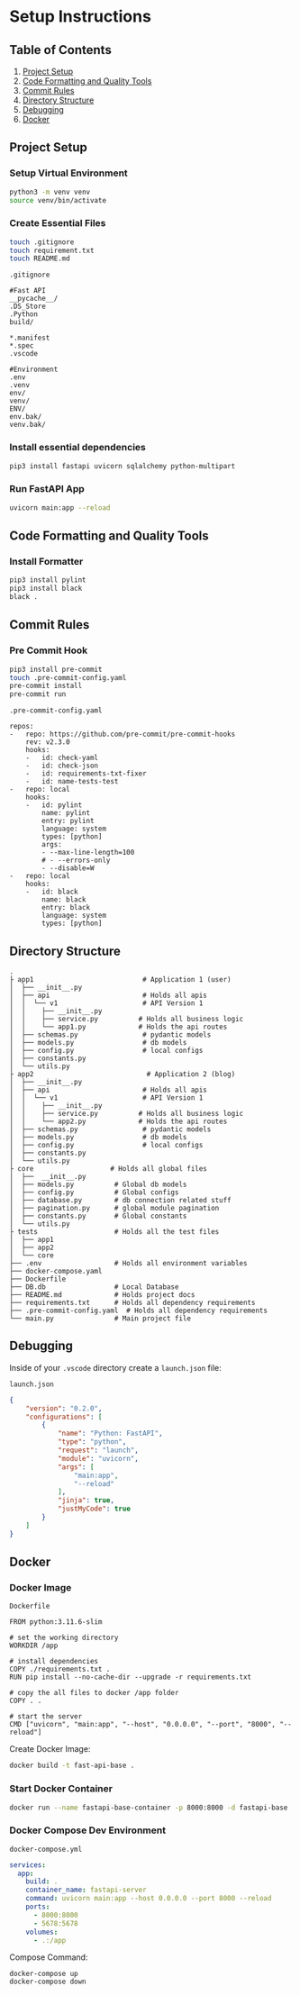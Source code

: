 # Setup Instructions

## Table of Contents

1. [Project Setup](#project-setup)
1. [Code Formatting and Quality Tools](#code-formatting-and-quality-tools)
1. [Commit Rules](#commit-rules)
1. [Directory Structure](#directory-structure)
1. [Debugging](#debugging)
1. [Docker](#docker)

## Project Setup

### Setup Virtual Environment

```bash
python3 -m venv venv
source venv/bin/activate
```

### Create Essential Files

```bash
touch .gitignore
touch requirement.txt
touch README.md
```

`.gitignore`
```
#Fast API
__pycache__/
.DS_Store
.Python
build/

*.manifest
*.spec
.vscode

#Environment
.env
.venv
env/
venv/
ENV/
env.bak/
venv.bak/
```

### Install essential dependencies
```bash
pip3 install fastapi uvicorn sqlalchemy python-multipart
```

### Run FastAPI App
```bash
uvicorn main:app --reload
```

## Code Formatting and Quality Tools
### Install Formatter
```bash
pip3 install pylint
pip3 install black
black .
```

## Commit Rules
### Pre Commit Hook
```bash
pip3 install pre-commit
touch .pre-commit-config.yaml
pre-commit install
pre-commit run
```

`.pre-commit-config.yaml`
```
repos:
-   repo: https://github.com/pre-commit/pre-commit-hooks
    rev: v2.3.0
    hooks:
    -   id: check-yaml
    -   id: check-json
    -   id: requirements-txt-fixer
    -   id: name-tests-test
-   repo: local
    hooks:
    -   id: pylint
        name: pylint
        entry: pylint
        language: system
        types: [python]
        args:
        - --max-line-length=100
        # - --errors-only
        - --disable=W
-   repo: local
    hooks:
    -   id: black
        name: black
        entry: black
        language: system
        types: [python]

```

## Directory Structure
	.
	├ app1                           # Application 1 (user)
	│  ├── __init__.py
	│  ├── api                       # Holds all apis
	│  │  └── v1                     # API Version 1
	│  │    ├── __init__.py
	│  │    ├── service.py          # Holds all business logic
	│  │    └── app1.py             # Holds the api routes
	│  ├── schemas.py                # pydantic models
	│  ├── models.py                 # db models
	│  ├── config.py                 # local configs
	│  ├── constants.py
	│  └── utils.py
	├ app2                            # Application 2 (blog)
	│  ├── __init__.py
	│  ├── api                       # Holds all apis
	│  │  └── v1                     # API Version 1
	│  │    ├── __init__.py
	│  │    ├── service.py          # Holds all business logic
	│  │    └── app2.py             # Holds the api routes
	│  ├── schemas.py                # pydantic models
	│  ├── models.py                 # db models
	│  ├── config.py                 # local configs
	│  ├── constants.py
	│  └── utils.py
	├ core                   # Holds all global files
	│  ├──  __init__.py
	│  ├── models.py          # Global db models
	│  ├── config.py          # Global configs
	│  ├── database.py        # db connection related stuff
	│  ├── pagination.py      # global module pagination
	│  ├── constants.py       # Global constants
	│  └── utils.py
	├ tests                   # Holds all the test files
	│  ├── app1
	│  ├── app2
	│  └── core
	├── .env                  # Holds all environment variables
	├── docker-compose.yaml
	├── Dockerfile
	├── DB.db                 # Local Database
	├── README.md             # Holds project docs
	├── requirements.txt      # Holds all dependency requirements
	├── .pre-commit-config.yaml  # Holds all dependency requirements
	└── main.py               # Main project file

## Debugging

Inside of your `.vscode` directory create a `launch.json` file:

`launch.json`

```json
{
	"version": "0.2.0",
	"configurations": [
		{
			"name": "Python: FastAPI",
			"type": "python",
			"request": "launch",
			"module": "uvicorn",
			"args": [
				"main:app",
				"--reload"
			],
			"jinja": true,
			"justMyCode": true
		}
	]
}
```

## Docker
### Docker Image
`Dockerfile`

```docker
FROM python:3.11.6-slim

# set the working directory
WORKDIR /app

# install dependencies
COPY ./requirements.txt .
RUN pip install --no-cache-dir --upgrade -r requirements.txt

# copy the all files to docker /app folder
COPY . .

# start the server
CMD ["uvicorn", "main:app", "--host", "0.0.0.0", "--port", "8000", "--reload"]
```
Create Docker Image:
```bash
docker build -t fast-api-base .
```

### Start Docker Container

```bash
docker run --name fastapi-base-container -p 8000:8000 -d fastapi-base
```

### Docker Compose Dev Environment
`docker-compose.yml`

```yml
services:
  app:
    build: .
    container_name: fastapi-server
    command: uvicorn main:app --host 0.0.0.0 --port 8000 --reload
    ports:
      - 8000:8000
      - 5678:5678
    volumes:
      - .:/app
```

Compose Command:
```
docker-compose up
docker-compose down
```